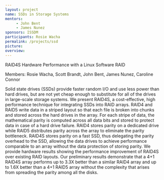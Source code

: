```yaml
---
layout: project
name: SSDs in Storage Systems
mentors: 
     - John Bent
     - James Nunez
sponsors: ISSDM
participants: Rosie Wacha
permalink: /projects/ssd
picture:
overview: 
---
```


RAID4S Hardware Performance with a Linux Software RAID

Members: Rosie Wacha, Scott Brandt, John Bent, James Nunez, Caroline Connor

Solid state drives (SSDs) provide faster random I/O and use less power than hard drives, but are not yet cheap enough to substitute for all of the drives in large-scale storage systems. We present RAID4S, a cost-effective, high performance technique for integrating SSDs into RAID arrays. RAID4 and RAID5 write data in a striped layout so that each file is broken into chunks and stored across the hard drives in the array. For each stripe of data, the mathematical parity is computed across all data bits and stored to protect data in case of a hard drive failure. RAID4 stores parity on a dedicated drive while RAID5 distributes parity across the array to eliminate the parity bottleneck. RAID4S stores parity on a fast SSD, thus delegating the parity overhead to the SSD, allowing the data drives to achieve performance comparable to an array without the data protection of storing parity. We provide hardware results showing the performance improvement of RAID4S over existing RAID layouts.  Our preliminary results demonstrate that a 4+1 RAID4S array performs up to 3.3X better than a similar RAID4 array and up to 1.6X better than a 4+1 RAID5 array without the complexity that arises from spreading the parity among all the disks.


